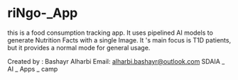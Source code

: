 # riNgo-_App
this is a food consumption tracking app. It uses pipelined AI models to generate Nutrition Facts with a single Image. It 's main focus is T1D patients, but it provides a normal mode for general usage.

Created by : Bashayr Alharbi
Email: alharbi.bashayr@outlook.com
SDAIA _ AI _ Apps _ camp
